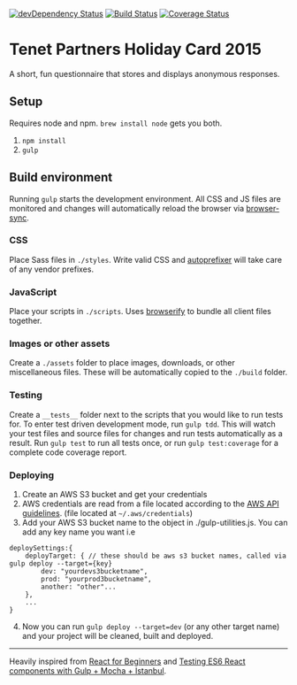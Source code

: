 [![devDependency Status](https://david-dm.org/TenetPartners/react-seed/dev-status.svg)](https://david-dm.org/TenetPartners/react-seed#info=devDependencies)
[![Build Status](https://travis-ci.org/TenetPartners/tenet-holiday-card-2015.svg?branch=master)](https://travis-ci.org/TenetPartners/tenet-holiday-card-2015)
[![Coverage Status](https://coveralls.io/repos/TenetPartners/tenet-holiday-card-2015/badge.svg?branch=master&service=github)](https://coveralls.io/github/TenetPartners/tenet-holiday-card-2015?branch=master)

# Tenet Partners Holiday Card 2015

A short, fun questionnaire that stores and displays anonymous responses.

## Setup
Requires node and npm. `brew install node` gets you both.

1. `npm install`
2. `gulp`

## Build environment
Running `gulp` starts the development environment. All CSS and JS files are monitored and changes will automatically reload the browser via [browser-sync](http://www.browsersync.io/).

### CSS
Place Sass files in `./styles`. Write valid CSS and [autoprefixer](https://github.com/ai/autoprefixer) will take care of any vendor prefixes.

### JavaScript
Place your scripts in `./scripts`. Uses [browserify](http://browserify.org/articles.html) to bundle all client files together.

### Images or other assets
Create a `./assets` folder to place images, downloads, or other miscellaneous files. These will be automatically copied to the `./build` folder.

### Testing
Create a `__tests__` folder next to the scripts that you would like to run tests for. To enter test driven development mode, run `gulp tdd`. This will watch your test files and source files for changes and run tests automatically as a result. Run `gulp test` to run all tests once, or run `gulp test:coverage` for a complete code coverage report.

### Deploying
1. Create an AWS S3 bucket and get your credentials
2. AWS credentials are read from a file located according to the [AWS API guidelines](https://docs.aws.amazon.com/AWSJavaScriptSDK/guide/node-configuring.html). (file located at `~/.aws/credentials`)
3. Add your AWS S3 bucket name to the object in ./gulp-utilities.js. You can add any key name you want i.e
```
deploySettings:{
    deployTarget: { // these should be aws s3 bucket names, called via gulp deploy --target={key}
        dev: "yourdevs3bucketname",
        prod: "yourprod3bucketname",
        another: "other"...
    },
    ...
}
```
4. Now you can run `gulp deploy --target=dev` (or any other target name) and your project will be cleaned, built and deployed.

***
Heavily inspired from [React for Beginners](https://github.com/wesbos/React-For-Beginners-Starter-Files) and [Testing ES6 React components with Gulp + Mocha + Istanbul](https://gist.github.com/yannickcr/6129327b31b27b14efc5).
